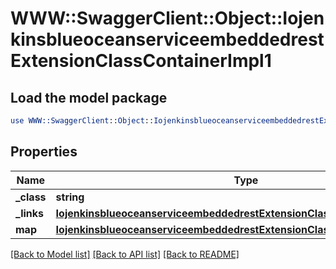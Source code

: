 # WWW::SwaggerClient::Object::IojenkinsblueoceanserviceembeddedrestExtensionClassContainerImpl1

## Load the model package
```perl
use WWW::SwaggerClient::Object::IojenkinsblueoceanserviceembeddedrestExtensionClassContainerImpl1;
```

## Properties
Name | Type | Description | Notes
------------ | ------------- | ------------- | -------------
**_class** | **string** |  | [optional] 
**_links** | [**IojenkinsblueoceanserviceembeddedrestExtensionClassContainerImpl1Links**](IojenkinsblueoceanserviceembeddedrestExtensionClassContainerImpl1Links.md) |  | [optional] 
**map** | [**IojenkinsblueoceanserviceembeddedrestExtensionClassContainerImpl1Map**](IojenkinsblueoceanserviceembeddedrestExtensionClassContainerImpl1Map.md) |  | [optional] 

[[Back to Model list]](../README.md#documentation-for-models) [[Back to API list]](../README.md#documentation-for-api-endpoints) [[Back to README]](../README.md)


